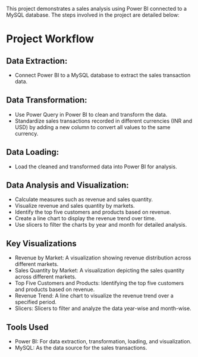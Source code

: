 This project demonstrates a sales analysis using Power BI connected to a MySQL database. The steps involved in the project are detailed below:

# Project Workflow

## Data Extraction:
- Connect Power BI to a MySQL database to extract the sales transaction data.

## Data Transformation:
- Use Power Query in Power BI to clean and transform the data.
- Standardize sales transactions recorded in different currencies (INR and USD) by adding a new column to convert all values to the same currency.

## Data Loading:
- Load the cleaned and transformed data into Power BI for analysis.

## Data Analysis and Visualization:
- Calculate measures such as revenue and sales quantity.
- Visualize revenue and sales quantity by markets.
- Identify the top five customers and products based on revenue.
- Create a line chart to display the revenue trend over time.
- Use slicers to filter the charts by year and month for detailed analysis.

## Key Visualizations
- Revenue by Market: A visualization showing revenue distribution across different markets.
- Sales Quantity by Market: A visualization depicting the sales quantity across different markets.
- Top Five Customers and Products: Identifying the top five customers and products based on revenue.
- Revenue Trend: A line chart to visualize the revenue trend over a specified period.
- Slicers: Slicers to filter and analyze the data year-wise and month-wise.

## Tools Used
- Power BI: For data extraction, transformation, loading, and visualization.
- MySQL: As the data source for the sales transactions.
